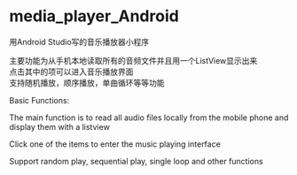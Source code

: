 # media_player_Android
用Android Studio写的音乐播放器小程序

主要功能为从手机本地读取所有的音频文件并且用一个ListView显示出来  
点击其中的项可以进入音乐播放界面  
支持随机播放，顺序播放，单曲循环等等功能


Basic Functions:

The main function is to read all audio files locally from the mobile phone and display them with a listview  

Click one of the items to enter the music playing interface  

Support random play, sequential play, single loop and other functions  


  
  

